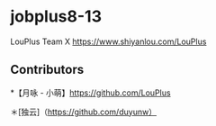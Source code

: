 # jobplus8-13

LouPlus Team  X https://www.shiyanlou.com/LouPlus

## Contributors

*【月咏 - 小萌】https://github.com/LouPlus

＊[独云]（https://github.com/duyunw）
